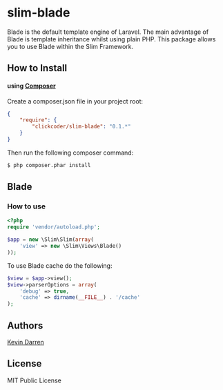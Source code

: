 slim-blade
==========

Blade is the default template engine of Laravel. The main advantage of Blade is template inheritance whilst using plain PHP. This package allows you to use Blade within the Slim Framework.

## How to Install

#### using [Composer](http://getcomposer.org/)

Create a composer.json file in your project root:
    
```json
{
    "require": {
        "clickcoder/slim-blade": "0.1.*"
    }
}
```

Then run the following composer command:

```bash
$ php composer.phar install
```

## Blade

### How to use
    
```php
<?php
require 'vendor/autoload.php';

$app = new \Slim\Slim(array(
    'view' => new \Slim\Views\Blade()
));
```

To use Blade cache do the following:
    
```php
$view = $app->view();
$view->parserOptions = array(
    'debug' => true,
    'cache' => dirname(__FILE__) . '/cache'
);
```

## Authors

[Kevin Darren](https://github.com/clickcoder)

## License

MIT Public License